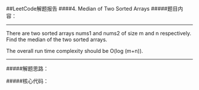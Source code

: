 ##LeetCode解题报告
####4. Median of Two Sorted Arrays
#####题目内容：
***
There are two sorted arrays nums1 and nums2 of size m and n respectively. Find the median of the two sorted arrays.

The overall run time complexity should be O(log (m+n)).
***
#####解题思路：
&#160;&#160;&#160;&#160;&#160;&#160;&#160;&#160;

#####核心代码：
	